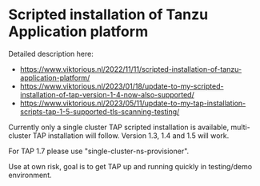 # Scripted installation of Tanzu Application platform

Detailed description here: 
- https://www.viktorious.nl/2022/11/11/scripted-installation-of-tanzu-application-platform/
- https://www.viktorious.nl/2023/01/18/update-to-my-scripted-installation-of-tap-version-1-4-now-also-supported/
- https://www.viktorious.nl/2023/05/11/update-to-my-tap-installation-scripts-tap-1-5-supported-tls-scanning-testing/

Currently only a single cluster TAP scripted installation is available, multi-cluster TAP installation will follow. Version 1.3, 1.4 and 1.5 will work.

For TAP 1.7 please use "single-cluster-ns-provisioner".

Use at own risk, goal is to get TAP up and running quickly in testing/demo environment.
